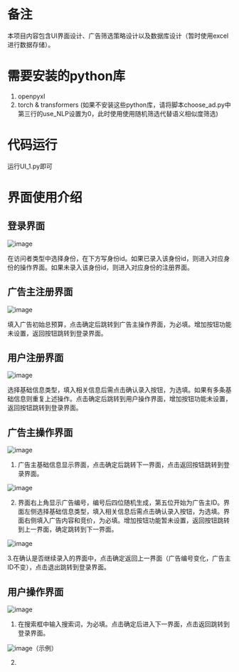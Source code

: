 # 备注
本项目内容包含UI界面设计、广告筛选策略设计以及数据库设计（暂时使用excel进行数据存储）。

# 需要安装的python库
1. openpyxl
2. torch & transformers (如果不安装这些python库，请将脚本choose_ad.py中第三行的use_NLP设置为0，此时使用使用随机筛选代替语义相似度筛选)

# 代码运行
运行UI_1.py即可

# 界面使用介绍
## 登录界面
![image](https://github.com/user-attachments/assets/bad67bb9-8034-4499-b0a0-151846ad73e6)

在访问者类型中选择身份，在下方写身份id。如果已录入该身份id，则进入对应身份的操作界面。如果未录入该身份id，则进入对应身份的注册界面。

## 广告主注册界面
![image](https://github.com/user-attachments/assets/1fac3521-8735-4fde-9c7a-cda61561b133)

填入广告初始总预算，点击确定后跳转到广告主操作界面，为必填。增加按钮功能未设置，返回按钮跳转到登录界面。

## 用户注册界面
![image](https://github.com/user-attachments/assets/da68dcf1-6d16-4b8f-a014-fd7598f22f6a)

选择基础信息类型，填入相关信息后需点击确认录入按钮，为选填。如果有多条基础信息则重复上述操作。点击确定后跳转到用户操作界面，增加按钮功能未设置，返回按钮跳转到登录界面。

## 广告主操作界面
![image](https://github.com/user-attachments/assets/07c0f836-5a05-41e3-9059-8be16ed1a505)

1. 广告主基础信息显示界面，点击确定后跳转下一界面，点击返回按钮跳转到登录界面。

![image](https://github.com/user-attachments/assets/b7586f77-9e76-41f0-9dde-dc553322061d)

2. 界面右上角显示广告编号，编号后四位随机生成，第五位开始为广告主ID。界面左侧选择基础信息类型，填入相关信息后需点击确认录入按钮，为选填。界面右侧填入广告内容和竞价，为必填。增加按钮功能暂未设置，返回按钮跳转到上一界面，确定跳转到下一界面。

![image](https://github.com/user-attachments/assets/460840ec-f07b-45af-b6d1-d0ae260770ed)

3.在确认是否继续录入的界面中，点击确定返回上一界面（广告编号变化，广告主ID不变），点击退出跳转到登录界面。

## 用户操作界面
![image](https://github.com/user-attachments/assets/f0c3f175-a51b-4777-9ccd-311fcc3502c9)

1. 在搜索框中输入搜索词，为必填。点击确定后进入下一界面，点击返回跳转到登录界面。

![image](https://github.com/user-attachments/assets/91dc480f-6149-45d8-b915-82866206589c)（示例）

2. 

